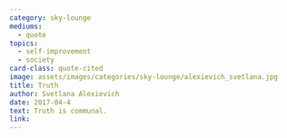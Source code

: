 ```yaml
---
category: sky-lounge
mediums:
  - quote
topics:
  - self-improvement
  - society
card-class: quote-cited
image: assets/images/categories/sky-lounge/alexievich_svetlana.jpg
title: Truth
author: Svetlana Alexievich
date: 2017-04-4
text: Truth is communal.
link:
---
```

